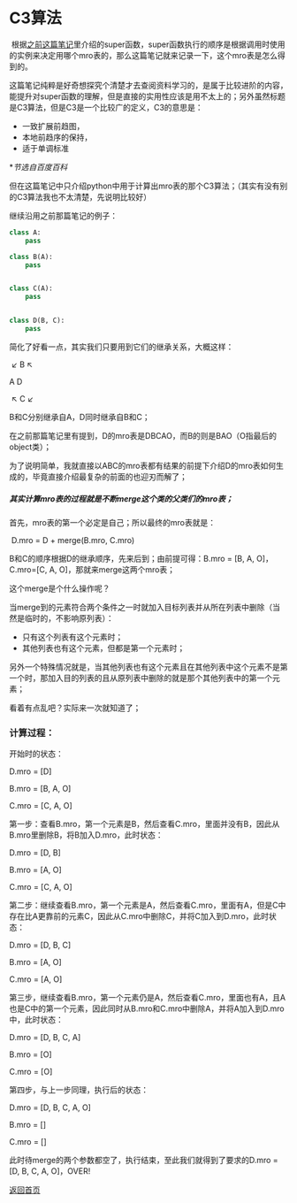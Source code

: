 # C3算法

​		根据[之前这篇笔记](https://ko710395.github.io/super函数)里介绍的super函数，super函数执行的顺序是根据调用时使用的实例来决定用哪个mro表的，那么这篇笔记就来记录一下，这个mro表是怎么得到的。

​		这篇笔记纯粹是好奇想探究个清楚才去查阅资料学习的，是属于比较进阶的内容，能提升对super函数的理解，但是直接的实用性应该是用不太上的；另外虽然标题是C3算法，但是C3是一个比较广的定义，C3的意思是：

- 一致扩展前趋图，
- 本地前趋序的保持，
- 适于单调标准

**节选自百度百科*

但在这篇笔记中只介绍python中用于计算出mro表的那个C3算法；（其实有没有别的C3算法我也不太清楚，先说明比较好）

继续沿用之前那篇笔记的例子：

```python
class A:
    pass

class B(A):
    pass


class C(A):
    pass


class D(B, C):
    pass

```

简化了好看一点，其实我们只要用到它们的继承关系，大概这样：

​	↙ B ↖

A				D

​	↖ C ↙

B和C分别继承自A，D同时继承自B和C；

在之前那篇笔记里有提到，D的mro表是DBCAO，而B的则是BAO（O指最后的object类）；

为了说明简单，我就直接以ABC的mro表都有结果的前提下介绍D的mro表如何生成的，毕竟直接介绍最复杂的前面的也迎刃而解了；

##### 其实计算mro表的过程就是不断merge这个类的父类们的mro表；

首先，mro表的第一个必定是自己；所以最终的mro表就是：

​		D.mro = D + merge(B.mro, C.mro)

B和C的顺序根据D的继承顺序，先来后到；由前提可得：B.mro = [B, A, O]，C.mro=[C, A, O]，那就来merge这两个mro表；

这个merge是个什么操作呢？

当merge到的元素符合两个条件之一时就加入目标列表并从所在列表中删除（当然是临时的，不影响原列表）：

- 只有这个列表有这个元素时；
- 其他列表也有这个元素，但都是第一个元素时；

另外一个特殊情况就是，当其他列表也有这个元素且在其他列表中这个元素不是第一个时，那加入目的列表的且从原列表中删除的就是那个其他列表中的第一个元素；

看着有点乱吧？实际来一次就知道了；

### 计算过程：

开始时的状态：

D.mro = [D]

B.mro = [B, A, O]

C.mro = [C, A, O]

第一步：查看B.mro，第一个元素是B，然后查看C.mro，里面并没有B，因此从B.mro里删除B，将B加入D.mro，此时状态：

D.mro = [D, B]

B.mro = [A, O]

C.mro = [C, A, O]

第二步：继续查看B.mro，第一个元素是A，然后查看C.mro，里面有A，但是C中存在比A更靠前的元素C，因此从C.mro中删除C，并将C加入到D.mro，此时状态：

D.mro = [D, B, C]

B.mro = [A, O]

C.mro = [A, O]

第三步，继续查看B.mro，第一个元素仍是A，然后查看C.mro，里面也有A，且A也是C中的第一个元素，因此同时从B.mro和C.mro中删除A，并将A加入到D.mro中，此时状态：

D.mro = [D, B, C, A]

B.mro = [O]

C.mro = [O]

第四步，与上一步同理，执行后的状态：

D.mro = [D, B, C, A, O]

B.mro = []

C.mro = []

此时待merge的两个参数都空了，执行结束，至此我们就得到了要求的D.mro = [D, B, C, A, O]，OVER!







[返回首页](https://ko710395.github.io/)